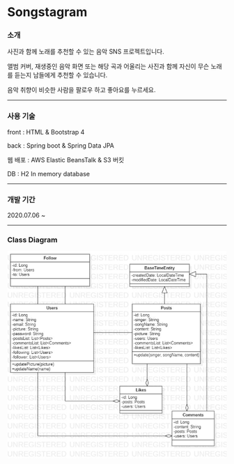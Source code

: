 # Songstagram

[프로젝트 링크]: http://songstagram-env.eba-rhjikqps.us-east-2.elasticbeanstalk.com/	"Songstagram"



### 소개

사진과 함께 노래를 추천할 수 있는 음악 SNS 프로젝트입니다.

앨범 커버, 재생중인 음악 화면 또는 해당 곡과 어울리는 사진과 함께 자신이 무슨 노래를 듣는지 남들에게 추천할 수 있습니다.

음악 취향이 비슷한 사람을 팔로우 하고 좋아요를 누르세요.



------



### 사용 기술

front : HTML & Bootstrap 4

back : Spring boot & Spring Data JPA

웹 배포 : AWS Elastic BeansTalk & S3 버킷

DB : H2 In memory database



------



### 개발 기간

2020.07.06 ~ 



------



### Class Diagram

![Class Diagram](http://github.com/chosh95/Songstagram/blob/master/ClassDiagram/ClassDiagram.jpg)

